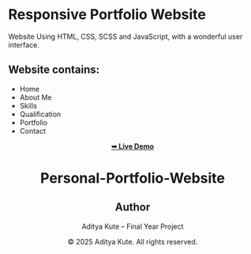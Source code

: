 # Responsive Portfolio Website 

Website Using HTML, CSS, SCSS and JavaScript, with a wonderful user interface.

## Website contains: 

- Home
- About Me
- Skills
- Qualification
- Portfolio
- Contact

<div align="center">
<a href="https://aditya534.netlify.app"><strong>➥ Live Demo</strong></a>

# Personal-Portfolio-Website

##  Author
Aditya Kute – Final Year Project

© 2025 Aditya Kute. All rights reserved.
